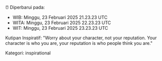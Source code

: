 ⏰ Diperbarui pada:
- WIB: Minggu, 23 Februari 2025 21.23.23 UTC
- WITA: Minggu, 23 Februari 2025 22.23.23 UTC
- WIT: Minggu, 23 Februari 2025 23.23.23 UTC

Kutipan Inspiratif:
"Worry about your character, not your reputation. Your character is who you are, your reputation is who people think you are."


Kategori: inspirational

